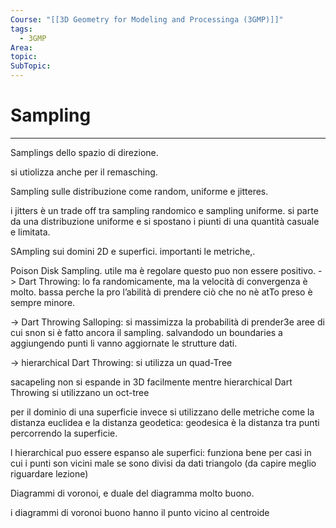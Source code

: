 ```yaml
---
Course: "[[3D Geometry for Modeling and Processinga (3GMP)]]"
tags:
  - 3GMP
Area: 
topic: 
SubTopic:
---
```


# Sampling
---

Samplings dello spazio di direzione.

si utiolizza anche per il remasching. 

Sampling sulle distribuzione come random, uniforme e jitteres.


i jitters è un trade off tra sampling randomico e sampling uniforme. si parte da una distribuzione uniforme e si  spostano i piunti di una quantità casuale e limitata.




SAmpling sui domini 2D e superfici. importanti le metriche,.



Poison Disk Sampling. utile ma è regolare questo puo non essere positivo.
-> Dart Throwing: lo fa randomicamente, ma la velocità di convergenza è molto. bassa perche la pro l’abilità di prendere ciò che no nè atTo preso è sempre minore. 

-> Dart Throwing Salloping: si massimizza la probabilità di prender3e aree di cui snon si è fatto ancora il sampling.  salvandodo un boundaries a aggiungendo punti li vanno aggiornate le strutture dati.

-> hierarchical Dart Throwing: si utilizza un quad-Tree


sacapeling non si espande in 3D facilmente mentre hierarchical Dart Throwing si utilizzano un oct-tree


per il dominio di una superficie invece si utilizzano delle metriche come la distanza euclidea e la distanza geodetica:
geodesica è la distanza tra punti percorrendo la superficie.


l hierarchical puo essere espanso ale superfici: funziona bene per casi in cui i punti son vicini male se sono divisi da dati triangolo (da capire meglio riguardare lezione)




Diagrammi di voronoi, e duale del diagramma molto buono. 


i diagrammi di voronoi buono hanno il punto vicino al centroide